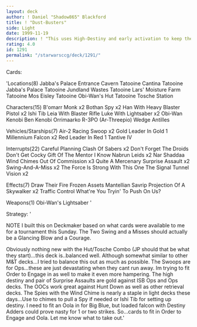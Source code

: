 ```yaml
---
layout: deck
author: ! Daniel "Shadow865" Blackford
title: ! "Dust-Busters"
side: Light
date: 1999-11-19
description: ! "This uses High-Destiny and early activation to keep the pressure on the opponent all game."
rating: 4.0
id: 1291
permalink: "/starwarsccg/deck/1291/"
---
```

Cards: 

'Locations(8)
Jabba's Palace Entrance Cavern
Tatooine Cantina
Tatooine Jabba's Palace
Tatooine Jundland Wastes
Tatooine Lars' Moisture Farm
Tatooine Mos Eisley
Tatooine Obi-Wan's Hut
Tatooine Tosche Station

Characters(15)
B'omarr Monk  x2
Bothan Spy  x2
Han With Heavy Blaster Pistol  x2
Ishi Tib
Leia With Blaster Rifle
Luke With Lightsaber  x2
Obi-Wan Kenobi
Ben Kenobi
Orrimaarko
R-3PO (Ar-Threepio)
Wedge Antilles

Vehicles/Starships(7)
Air-2 Racing Swoop  x2
Gold Leader In Gold 1
Millennium Falcon  x2
Red Leader In Red 1
Tantive IV

Interrupts(22)
Careful Planning
Clash Of Sabers  x2
Don't Forget The Droids
Don't Get Cocky
Gift Of The Mentor
I Know
Nabrun Leids  x2
Nar Shaddaa Wind Chimes
Out Of Commission  x3
Quite A Mercenary
Surprise Assault  x2
Swing-And-A-Miss  x2
The Force Is Strong With This One
The Signal
Tunnel Vision  x2

Effects(7)
Draw Their Fire
Frozen Assets
Mantellian Savrip
Projection Of A Skywalker  x2
Traffic Control
What're You Tryin' To Push On Us?

Weapons(1)
Obi-Wan's Lightsaber
'

Strategy: '

NOTE I built this on Deckmaker based on what cards were available to me for a tournament this
Sunday. The Two Swing and a Misses should actually be a Glancing Blow and a Courage.

Obviously nothing new with the Hut/Tosche Combo (JP should that be what they start)...this deck is..balanced well. Although somewhat similar to other M&T decks...I tried to balance this out as much as possible. The Swoops are for Ops...these are just devastating when they cant run away. Im trying to fit Order to Engage in as well to make it even more hampering. The high destiny and pair of Surprise Assaults are gold against ISB Ops and Ops decks. The OOCs work great against Hunt Down as well as other retrieval decks. The Spies with the Wind Chime is nearly a staple in light decks these days...Use to chimes to pull a Spy if needed or Ishi Tib for setting up destiny. I need to fit an Oola in for Big Blue, but loaded falcon with Destiny Adders could prove nasty for 1 or two strikes. So...cards to fit in Order to Engage and Oola. Let me know what to take out.'
